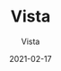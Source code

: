 ---
designer: "Endless Knot"
description: "Color%20Name%3A%20Winter%0AMaterial%3A%20Wool/Silk%0APile%3A%20Cut%20%26%20LoopStyle%3A%20Abstract"
image_primary: "img/Vista-Winter-600x748.jpg"
manufacturer: "Endless Knot"
href: "https://endlessknotrugs.com/product/vista-winter/"
subtitle: "Vista"
tags: 
  - "winter"
  - "wool/silk"
  - "cut & loop"
  - "abstract"
  - "Endless Knot"
  - "Hand-Knotted Rugs"
title: "Vista"
category: "hand-knotted-rugs"
slug: "/manufacturers/endless-knot/hand-knotted-rugs/endless-knot-vista"
date: "2021-02-17"
---